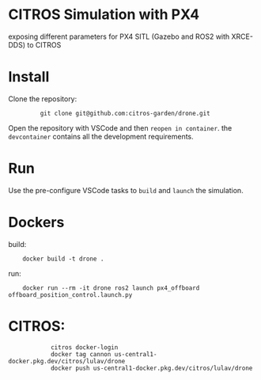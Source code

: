 # CITROS Simulation with PX4

exposing different parameters for PX4 SITL (Gazebo and ROS2 with XRCE-DDS) to CITROS

# Install

Clone the repository:

             git clone git@github.com:citros-garden/drone.git

Open the repository with VSCode and then `reopen in container`. the `devcontainer` contains all the development requirements.

# Run

Use the pre-configure VSCode tasks to `build` and `launch` the simulation.

# Dockers

build:

        docker build -t drone .

run:

        docker run --rm -it drone ros2 launch px4_offboard offboard_position_control.launch.py

# CITROS:

                citros docker-login
                docker tag cannon us-central1-docker.pkg.dev/citros/lulav/drone
                docker push us-central1-docker.pkg.dev/citros/lulav/drone

